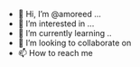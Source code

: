 - 👋 Hi, I’m @amoreed ...
- 👀 I’m interested in ...
- 🌱 I’m currently learning ..
- 💞️ I’m looking to collaborate on 
- 📫 How to reach me 

<!---
amoreed/amoreed is a ✨ special ✨ repository because its `README.md` (this file) appears on your GitHub profile.
You can click the Preview link to take a look at your changes.
--->
